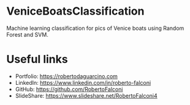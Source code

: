 # VeniceBoatsClassification
Machine learning classification for pics of Venice boats using Random Forest and SVM.

# Useful links
- Portfolio: https://robertodaguarcino.com  
- LinkedIn: https://www.linkedin.com/in/roberto-falconi  
- GitHub: https://github.com/RobertoFalconi  
- SlideShare: https://www.slideshare.net/RobertoFalconi4  

